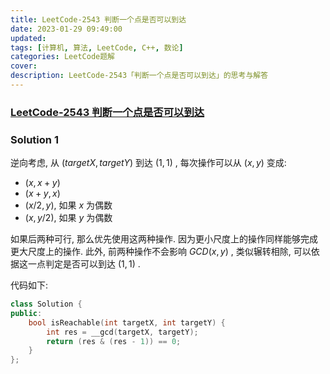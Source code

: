 ```yaml
---
title: LeetCode-2543 判断一个点是否可以到达 
date: 2023-01-29 09:49:00
updated:
tags: [计算机, 算法, LeetCode, C++, 数论]
categories: LeetCode题解
cover: 
description: LeetCode-2543「判断一个点是否可以到达」的思考与解答
---
```

### [LeetCode-2543 判断一个点是否可以到达](https://leetcode.cn/problems/check-if-point-is-reachable/)

### Solution 1
逆向考虑, 从 $(targetX, targetY)$ 到达 $(1, 1)$ , 每次操作可以从 $(x, y)$ 变成:
- $(x, x + y)$
- $(x + y, x)$
- $(x / 2, y)$, 如果 $x$ 为偶数
- $(x, y / 2)$, 如果 $y$ 为偶数

如果后两种可行, 那么优先使用这两种操作. 因为更小尺度上的操作同样能够完成更大尺度上的操作. 此外, 前两种操作不会影响 $GCD(x, y)$ , 类似辗转相除, 可以依据这一点判定是否可以到达 $(1, 1)$ .

代码如下:
```C++
class Solution {
public:
    bool isReachable(int targetX, int targetY) {
        int res = __gcd(targetX, targetY);
        return (res & (res - 1)) == 0;
    }
};
```